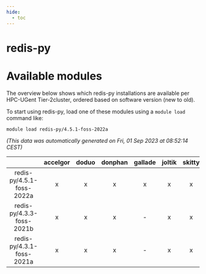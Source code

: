 ```yaml
---
hide:
  - toc
---
```


redis-py
========

# Available modules


The overview below shows which redis-py installations are available per HPC-UGent Tier-2cluster, ordered based on software version (new to old).

To start using redis-py, load one of these modules using a `module load` command like:

```shell
module load redis-py/4.5.1-foss-2022a
```

*(This data was automatically generated on Fri, 01 Sep 2023 at 08:52:14 CEST)*  

| |accelgor|doduo|donphan|gallade|joltik|skitty|swalot|victini|
| :---: | :---: | :---: | :---: | :---: | :---: | :---: | :---: | :---: |
|redis-py/4.5.1-foss-2022a|x|x|x|x|x|x|x|x|
|redis-py/4.3.3-foss-2021b|x|x|x|-|x|x|x|x|
|redis-py/4.3.1-foss-2021a|x|x|x|-|x|x|x|x|
